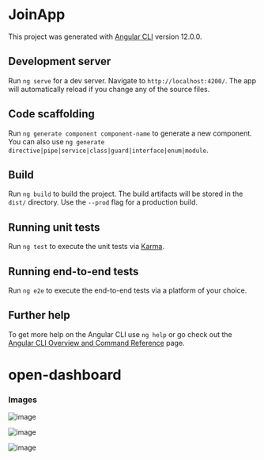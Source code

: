 # JoinApp

This project was generated with [Angular CLI](https://github.com/angular/angular-cli) version 12.0.0.

## Development server

Run `ng serve` for a dev server. Navigate to `http://localhost:4200/`. The app will automatically reload if you change any of the source files.

## Code scaffolding

Run `ng generate component component-name` to generate a new component. You can also use `ng generate directive|pipe|service|class|guard|interface|enum|module`.

## Build

Run `ng build` to build the project. The build artifacts will be stored in the `dist/` directory. Use the `--prod` flag for a production build.

## Running unit tests

Run `ng test` to execute the unit tests via [Karma](https://karma-runner.github.io).

## Running end-to-end tests

Run `ng e2e` to execute the end-to-end tests via a platform of your choice.

## Further help

To get more help on the Angular CLI use `ng help` or go check out the [Angular CLI Overview and Command Reference](https://angular.io/cli) page.
# open-dashboard
### Images
![image](https://user-images.githubusercontent.com/20357942/119273414-81f59080-bc28-11eb-9056-ed9e838ea561.png)

![image](https://user-images.githubusercontent.com/20357942/119273449-9f2a5f00-bc28-11eb-8f47-8f0e6018aa65.png)

![image](https://user-images.githubusercontent.com/20357942/119273588-355e8500-bc29-11eb-8330-05cbf915f8e9.png)



